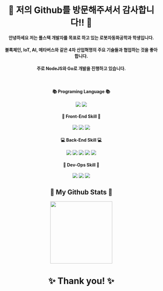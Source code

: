 # <div align="center"> 👋 저의 Github를 방문해주셔서 감사합니다!! 👋 </div>
#### <div align="center"> 안녕하세요 저는 풀스택 개발자를 목표로 하고 있는 로봇자동화공학과 학생입니다. </div>
#### <div align="center"> 블록체인, IoT, AI, 메타버스와 같은 4차 산업혁명의 주요 기술들과 협업하는 것을 좋아합니다. </div>
#### <div align="center"> 주로 NodeJS와 Go로 개발을 진행하고 있습니다. </div>
   
#### <div align="center"> 📚 Programing Language 📚 </div>
<div align="center"> <img src="https://img.shields.io/badge/TypeScript-3178C6?style=flat-square&logo=typescript&logoColor=white"/> <img src="https://img.shields.io/badge/Golang-00ADD8?style=flat-square&logo=go&logoColor=white"/> </div>    

#### <div align="center"> 🌈 Front-End Skill 🌈 </div>
<div align="center"> <img src="https://img.shields.io/badge/React-2599ED?style=flat-square&logo=React&logoColor=white"/> <img src="https://img.shields.io/badge/Redux-764ABC?style=flat-square&logo=Redux&logoColor=white"/> <img src="https://img.shields.io/badge/styled components-DB7093?style=flat-square&logo=styled-components&logoColor=white"/>
    
#### <div align="center"> 💻 Back-End Skill 💻 </div>
<div align="center"> <img src="https://img.shields.io/badge/NodeJS-339933?style=flat-square&logo=nodedotjs&logoColor=white"/> <img src="https://img.shields.io/badge/Go-00ADD8?style=flat-square&logo=go&logoColor=white"/> <img src="https://img.shields.io/badge/Postgresql-4169E1?style=flat-square&logo=postgresql&logoColor=white"/> <img src="https://img.shields.io/badge/MongoDB-47A248?style=flat-square&logo=MongoDB&logoColor=white"/> <img src="https://img.shields.io/badge/Redis-DC382D?style=flat-square&logo=Redis&logoColor=white"/>
    
#### <div align="center"> 🚀 Dev-Ops Skill 🚀 </div>
<div align="center"> <img src="https://img.shields.io/badge/Docker-2496ED?style=flat-square&logo=Docker&logoColor=white"/> <img src="https://img.shields.io/badge/Kubernetes-326CE5?style=flat-square&logo=Kubernetes&logoColor=white"/> <img src="https://img.shields.io/badge/Amazon AWS-FF9900?style=flat-square&logo=Amazon AWS&logoColor=white"/>
    
## <div align="center">🤔 My Github Stats 🤔</div>
<div align="center"> 
<img align="center" style="height:200px" src="https://github-readme-stats.vercel.app/api/top-langs/?username=shch989&layout=compact&theme=nord&hide_border=true" /></a>     
</div>  
  
# <div align="center">✨ Thank you! ✨</div> 
<!--
**shch989/shch989** is a ✨ _special_ ✨ repository because its `README.md` (this file) appears on your GitHub profile.

Here are some ideas to get you started:

- 🔭 I’m currently working on ...
- 🌱 I’m currently learning ...
- 👯 I’m looking to collaborate on ...
- 🤔 I’m looking for help with ...
- 💬 Ask me about ...
- 📫 How to reach me: ...
- 😄 Pronouns: ...
- ⚡ Fun fact: ...
-->
